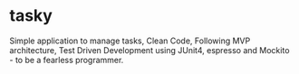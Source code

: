 # tasky
Simple application to manage tasks,
Clean Code, 
Following MVP architecture, 
Test Driven Development using JUnit4, espresso and Mockito  - to be a fearless programmer.
